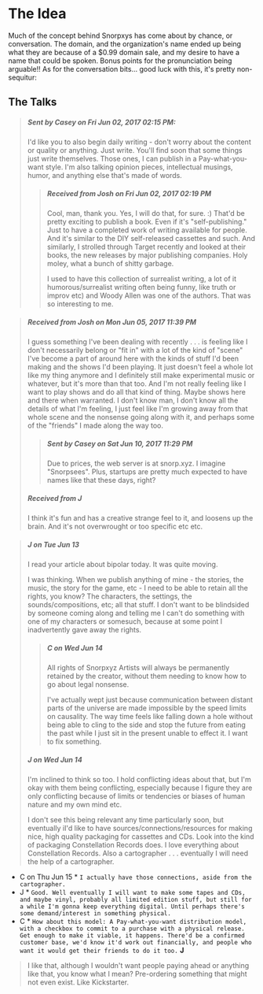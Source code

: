 The Idea
==============
Much of the concept behind Snorpxys has come about by chance, or conversation. The domain, 
and the organization's name ended up being what they are because of a $0.99 domain sale,
and my desire to have a name that could be spoken. Bonus points for the pronunciation 
being arguable!! As for the conversation bits... good luck with this, it's pretty non-sequitur:


The Talks
---------------

>##### Sent by Casey on Fri Jun 02, 2017 02:15 PM:
> I'd like you to also begin daily writing - don't worry about the content or 
> quality or anything. Just write. You'll find soon that some things just write 
> themselves. Those ones, I can publish in a Pay-what-you-want style. I'm also
> talking opinion pieces, intellectual musings, humor, and anything else that's 
> made of words.
>>##### Received from Josh on Fri Jun 02, 2017 02:19 PM
>> Cool, man, thank you. Yes, I will do that, for sure. :)
>> That'd be pretty exciting to publish a book. Even if it's 
>> "self-publishing." Just to have a completed work of writing available for
>> people. And it's similar to the DIY self-released cassettes and such.
>> And similarly, I strolled through Target recently and looked at
>> their books, the new releases by major publishing companies. Holy moley, 
>> what a bunch of shitty garbage.
>>
>> I used to have this collection of surrealist writing, a lot of it
>> humorous/surrealist writing often being funny, like truth or improv etc)
>> and Woody Allen was one of the authors. That was so interesting to me.

>##### Received from Josh on Mon Jun 05, 2017 11:39 PM
> I guess something I've been dealing with recently . . . is feeling like 
> I don't necessarily belong or "fit in" with a lot of the kind of "scene" I've
> become a part of around here with the kinds of stuff I'd been making and the
> shows I'd been playing. It just doesn't feel a whole lot like my thing 
> anymore and I definitely still make experimental music or whatever, but it's
> more than that too. And I'm not really feeling like I want to play shows and
> do all that kind of thing. Maybe shows here and there when warranted. I 
> don't know man, I don't know all the details of what I'm feeling, I just 
> feel like I'm growing away from that whole scene and the nonsense going along
> with it, and perhaps some of the "friends" I made along the way too.
>>##### Sent by Casey on Sat Jun 10, 2017 11:29 PM
>> Due to prices, the web server is at snorp.xyz. I imagine "Snorpsees".
>> Plus, startups are pretty much expected to have names like that these 
>> days, right?
>##### Received from J
> I think it's fun and has a creative strange feel to it, and loosens up the
> brain. And it's not overwrought or too specific etc etc. 

>##### J on Tue Jun 13
> I read your article about bipolar today. It was quite moving.
>
> I was thinking. When we publish anything of mine - the stories, the music,
> the story for the game, etc - I need to be able to retain all the rights,
> you know? The characters, the settings, the sounds/compositions, etc; all
> that stuff. I don't want to be blindsided by someone coming along and 
> telling me I can't do something with one of my characters or somesuch,
> because at some point I inadvertently gave away the rights.
>>##### C on Wed Jun 14
>> All rights of Snorpxyz Artists will always be permanently retained by the
>> creator, without them needing to know how to go about legal nonsense.
>> 
>> I've actually wept just because communication between distant parts of
>> the universe are made impossible by the speed limits on causality. The 
>> way time feels like falling down a hole without being able to cling to 
>> the side and stop the future from eating the past while I just sit in 
>> the present unable to effect it. I want to fix something.
>##### J on Wed Jun 14
> I'm inclined to think so too. I hold conflicting ideas about that, but 
> I'm okay with them being conflicting, especially because I figure they are 
> only conflicting because of limits or tendencies or biases of human nature 
> and my own mind etc.
>
> I don't see this being relevant any time particularly soon, but eventually 
> iI'd like to have sources/connections/resources for making nice, high 
> quality packaging for cassettes and CDs. Look into the kind of packaging 
> Constellation Records does. I love everything about Constellation Records. 
> Also a cartographer . . . eventually I will need the help of a cartographer.

* C on Thu Jun 15 *
`I actually have those connections, aside from the cartographer.`
* J *
`Good. Well eventually I will want to make some tapes and CDs, and maybe vinyl, probably all limited edition stuff, but still for a while I'm gonna keep everything digital. Until perhaps there's some demand/interest in something physical.`
* C *
`How about this model: A Pay-what-you-want distribution model, with a checkbox to commit to a purchase with a physical release. Get enough to make it viable, it happens. There'd be a confirmed customer base, we'd know it'd work out financially, and people who want it would get their friends to do it too.`
__J__
>I like that, although I wouldn't want people paying ahead or anything like that, you know what I mean? Pre-ordering something that might not even exist. Like Kickstarter.

